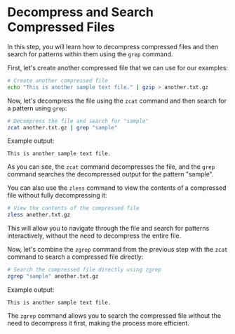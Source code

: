 # Decompress and Search Compressed Files

In this step, you will learn how to decompress compressed files and then search for patterns within them using the `grep` command.

First, let's create another compressed file that we can use for our examples:

```bash
# Create another compressed file
echo "This is another sample text file." | gzip > another.txt.gz
```

Now, let's decompress the file using the `zcat` command and then search for a pattern using `grep`:

```bash
# Decompress the file and search for "sample"
zcat another.txt.gz | grep "sample"
```

Example output:

```
This is another sample text file.
```

As you can see, the `zcat` command decompresses the file, and the `grep` command searches the decompressed output for the pattern "sample".

You can also use the `zless` command to view the contents of a compressed file without fully decompressing it:

```bash
# View the contents of the compressed file
zless another.txt.gz
```

This will allow you to navigate through the file and search for patterns interactively, without the need to decompress the entire file.

Now, let's combine the `zgrep` command from the previous step with the `zcat` command to search a compressed file directly:

```bash
# Search the compressed file directly using zgrep
zgrep "sample" another.txt.gz
```

Example output:

```
This is another sample text file.
```

The `zgrep` command allows you to search the compressed file without the need to decompress it first, making the process more efficient.
